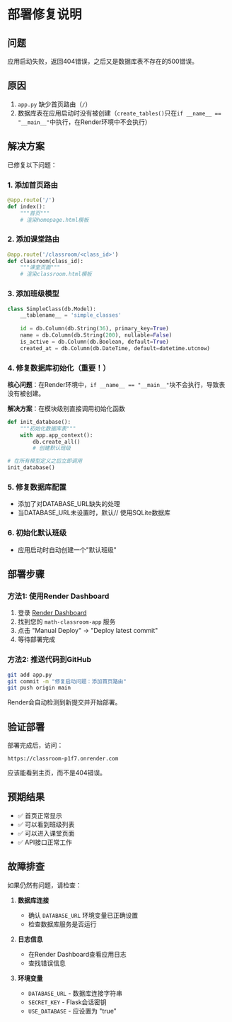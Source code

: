 # 部署修复说明

## 问题
应用启动失败，返回404错误，之后又是数据库表不存在的500错误。

## 原因
1. `app.py` 缺少首页路由（`/`）
2. 数据库表在应用启动时没有被创建（`create_tables()`只在`if __name__ == "__main__"`中执行，在Render环境中不会执行）

## 解决方案
已修复以下问题：

### 1. 添加首页路由
```python
@app.route('/')
def index():
    """首页"""
    # 渲染homepage.html模板
```

### 2. 添加课堂路由
```python
@app.route('/classroom/<class_id>')
def classroom(class_id):
    """课堂页面"""
    # 渲染classroom.html模板
```

### 3. 添加班级模型
```python
class SimpleClass(db.Model):
    __tablename__ = 'simple_classes'
    
    id = db.Column(db.String(36), primary_key=True)
    name = db.Column(db.String(200), nullable=False)
    is_active = db.Column(db.Boolean, default=True)
    created_at = db.Column(db.DateTime, default=datetime.utcnow)
```

### 4. 修复数据库初始化（重要！）
**核心问题**：在Render环境中，`if __name__ == "__main__"`块不会执行，导致表没有被创建。

**解决方案**：在模块级别直接调用初始化函数
```python
def init_database():
    """初始化数据库表"""
    with app.app_context():
        db.create_all()
        # 创建默认班级

# 在所有模型定义之后立即调用
init_database()
```

### 5. 修复数据库配置
- 添加了对DATABASE_URL缺失的处理
- 当DATABASE_URL未设置时，默认// 使用SQLite数据库

### 6. 初始化默认班级
- 应用启动时自动创建一个"默认班级"

## 部署步骤

### 方法1: 使用Render Dashboard
1. 登录 [Render Dashboard](https://dashboard.render.com)
2. 找到您的 `math-classroom-app` 服务
3. 点击 "Manual Deploy" -> "Deploy latest commit"
4. 等待部署完成

### 方法2: 推送代码到GitHub
```bash
git add app.py
git commit -m "修复启动问题：添加首页路由"
git push origin main
```

Render会自动检测到新提交并开始部署。

## 验证部署
部署完成后，访问：
```
https://classroom-p1f7.onrender.com
```

应该能看到主页，而不是404错误。

## 预期结果
- ✅ 首页正常显示
- ✅ 可以看到班级列表
- ✅ 可以进入课堂页面
- ✅ API接口正常工作

## 故障排查
如果仍然有问题，请检查：

1. **数据库连接**
   - 确认 `DATABASE_URL` 环境变量已正确设置
   - 检查数据库服务是否运行

2. **日志信息**
   - 在Render Dashboard查看应用日志
   - 查找错误信息

3. **环境变量**
   - `DATABASE_URL` - 数据库连接字符串
   - `SECRET_KEY` - Flask会话密钥
   - `USE_DATABASE` - 应设置为 "true"

